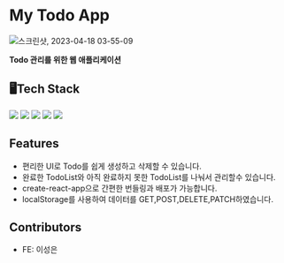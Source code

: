 # My Todo App
![스크린샷, 2023-04-18 03-55-09](https://user-images.githubusercontent.com/115976700/232583971-fe4912cd-1293-4252-b66b-8bd5434e61d9.png)

**Todo 관리를 위한 웹 애플리케이션**
## 🖥️Tech Stack
<div>
  <img src="https://img.shields.io/badge/CSS3-1572B6?style=for-the-badge&logo=css3&logoColor=white"/></a>
  <img src="https://img.shields.io/badge/HTML5-E34F26?style=for-the-badge&logo=html5&logoColor=white"/></a>
   <img src="https://img.shields.io/badge/JavScript-F7DF1E?style=for-the-badge&logo=JavaScript&logoColor=white"/></a>
    <img src="https://img.shields.io/badge/React-0088CC?style=for-the-badge&logo=React&logoColor=white"/></a>
    <img src="https://img.shields.io/badge/Styled Components-DB7093?style=for-the-badge&logo=Styled-Components&logoColor=white"/></a>
  <div>

## Features

- 편리한 UI로 Todo를 쉽게 생성하고 삭제할 수 있습니다.
- 완료한 TodoList와 아직 완료하지 못한 TodoList를 나눠서 관리할수 있습니다.
- create-react-app으로 간편한 번들링과 배포가 가능합니다.
- localStorage를 사용하여 데이터를 GET,POST,DELETE,PATCH하였습니다.

## Contributors

- FE: 이성은
